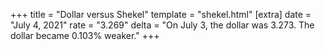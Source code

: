 +++
title = "Dollar versus Shekel"
template = "shekel.html"
[extra]
date = "July  4, 2021"
rate = "3.269"
delta = "On July  3, the dollar was 3.273. The dollar became 0.103% weaker."
+++
